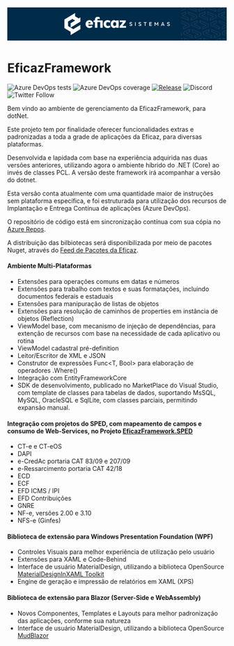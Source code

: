 # ![EficazFramework](Assets/GitHub-HeaderReadme.png)

# EficazFramework

![Azure DevOps tests](http://efshields.brazilsouth.azurecontainer.io:/azure-devops/tests/eficazcs/EficazFramework/18?compact_message)
![Azure DevOps coverage](http://efshields.brazilsouth.azurecontainer.io:/azure-devops/coverage/eficazcs/EficazFramework/18)
[![Release](https://vsrm.dev.azure.com/eficazcs/_apis/public/Release/badge/dc412c10-c0cf-4499-827b-d13704a984ab/3/5)](https://dev.azure.com/eficazcs/EficazFramework/_release?view=all&_a=releases&definitionId=3)
![Discord](http://efshields.brazilsouth.azurecontainer.io:/discord/846078359498653706?color=purple&logo=discord&logoColor=white)
![Twitter Follow](http://efshields.brazilsouth.azurecontainer.io:/twitter/follow/EficazCS?color=blue&label=Twitter&logo=twitter&logoColor=white&style=plastic)
<!---![Visual Studio Marketplace Version](https://img.shields.io/visual-studio-marketplace/v/eficazsistemasdegestoeintelignciatributrialtda.efcorev4?label=SDK&logo=Eficaz%20Sistemas)-->

   Bem vindo ao ambiente de gerenciamento da EficazFramework, para dotNet.
   
   Este projeto tem por finalidade oferecer funcionalidades extras e padronizadas a toda a grade de aplicações da Eficaz, para diversas plataformas.
   
   Desenvolvida e lapidada com base na experiência adquirida nas duas versões anteriores, utilizando agora o ambiente híbrido do .NET (Core) ao invés de classes PCL. A versão deste framework irá acompanhar a versão do dotnet.
   
   Esta versão conta atualmente com uma quantidade maior de instruções sem plataforma específica, e foi estruturada para utilização dos recursos de Implantação e Entrega Contínua de aplicações (Azure DevOps).

   O repositório de código está em sincronização contínua com sua cópia no [Azure Repos](https://dev.azure.com/eficazcs/EficazFramework).

   A distribuição das bilbiotecas será disponibilizada por meio de pacotes Nuget, através do [Feed de Pacotes da Eficaz](https://pkgs.dev.azure.com/eficazcs/_packaging/DevPackages/nuget/v3/index.json).

#### Ambiente Multi-Plataformas
   - Extensões para operações comuns em datas e números
   - Extensões para trabalho com textos e suas formatações, incluindo documentos federais e estaduais
   - Extensões para manipuração de listas de objetos
   - Extensões para resolução de caminhos de properties em instância de objetos (Reflection)
   - ViewModel base, com mecanismo de injeção de dependências, para extenção de recursos com base na necessidade de cada aplicativo ou rotina
   - ViewModel cadastral pré-definition
   - Leitor/Escritor de XML e JSON
   - Construtor de expressões Func<T, Bool> para elaboração de operadores .Where<T>()
   - Integração com EntityFrameworkCore
   - SDK de desenvolvimento, publicado no MarketPlace do Visual Studio, com template de classes para tabelas de dados, suportando MsSQL, MySQL, OracleSQL e SqlLite, com classes parciais, permitindo expansão manual.
   
#### Integração com projetos do SPED, com mapeamento de campos e consumo de Web-Services, no Projeto [EficazFramework.SPED](https://github.com/Eficaz-Sistemas/EficazFramework.SPED)
   - CT-e e CT-eOS
   - DAPI
   - e-CredAc portaria CAT 83/09 e 207/09
   - e-Ressarcimento portaria CAT 42/18
   - ECD
   - ECF
   - EFD ICMS / IPI
   - EFD Contribuições
   - GNRE
   - NF-e, versões 2.00 e 3.10
   - NFS-e (Ginfes)

#### Biblioteca de extensão para Windows Presentation Foundation (WPF)
   - Controles Visuais para melhor experiência de utilização pelo usuário
   - Extensões para XAML e Code-Behind
   - Interface de usuário MaterialDesign, utilizando a biblioteca OpenSource [MaterialDesignInXAML Toolkit](https://github.com/MaterialDesignInXAML/MaterialDesignInXamlToolkit)
   - Engine de geração e impressão de relatórios em XAML (XPS)

#### Biblioteca de extensão para Blazor (Server-Side e WebAssembly)
   - Novos Componentes, Templates e Layouts para melhor padronização das aplicações, conforme sua natureza
   - Interface de usuário MaterialDesign, utilizando a biblioteca OpenSource [MudBlazor](https://github.com/MudBlazor/MudBlazor)
